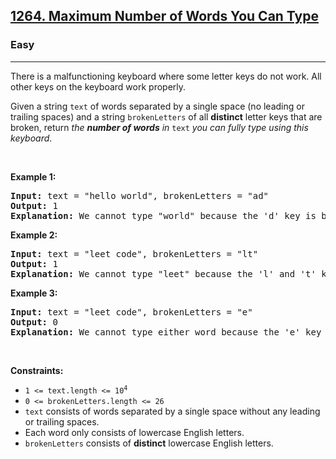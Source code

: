 <h2><a href="https://leetcode.com/problems/maximum-number-of-words-you-can-type/?envType=daily-question&envId=2025-09-15">1264. Maximum Number of Words You Can Type</a></h2><h3>Easy</h3><hr><p>There is a malfunctioning keyboard where some letter keys do not work. All other keys on the keyboard work properly.</p>

<p>Given a string <code>text</code> of words separated by a single space (no leading or trailing spaces) and a string <code>brokenLetters</code> of all <strong>distinct</strong> letter keys that are broken, return <em>the <strong>number of words</strong> in</em> <code>text</code> <em>you can fully type using this keyboard</em>.</p>

<p>&nbsp;</p>
<p><strong class="example">Example 1:</strong></p>

<pre>
<strong>Input:</strong> text = &quot;hello world&quot;, brokenLetters = &quot;ad&quot;
<strong>Output:</strong> 1
<strong>Explanation:</strong> We cannot type &quot;world&quot; because the &#39;d&#39; key is broken.
</pre>

<p><strong class="example">Example 2:</strong></p>

<pre>
<strong>Input:</strong> text = &quot;leet code&quot;, brokenLetters = &quot;lt&quot;
<strong>Output:</strong> 1
<strong>Explanation:</strong> We cannot type &quot;leet&quot; because the &#39;l&#39; and &#39;t&#39; keys are broken.
</pre>

<p><strong class="example">Example 3:</strong></p>

<pre>
<strong>Input:</strong> text = &quot;leet code&quot;, brokenLetters = &quot;e&quot;
<strong>Output:</strong> 0
<strong>Explanation:</strong> We cannot type either word because the &#39;e&#39; key is broken.
</pre>

<p>&nbsp;</p>
<p><strong>Constraints:</strong></p>

<ul>
	<li><code>1 &lt;= text.length &lt;= 10<sup>4</sup></code></li>
	<li><code>0 &lt;= brokenLetters.length &lt;= 26</code></li>
	<li><code>text</code> consists of words separated by a single space without any leading or trailing spaces.</li>
	<li>Each word only consists of lowercase English letters.</li>
	<li><code>brokenLetters</code> consists of <strong>distinct</strong> lowercase English letters.</li>
</ul>
